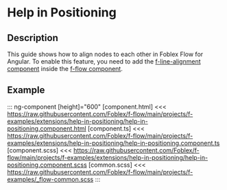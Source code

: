 ﻿# Help in Positioning

## Description

This guide shows how to align nodes to each other in Foblex Flow for Angular. To enable this feature, you need to add the [f-line-alignment component](./docs/f-line-alignment-component) inside the [f-flow component](./docs/f-flow-component).

## Example

::: ng-component <help-in-positioning></help-in-positioning> [height]="600"
[component.html] <<< https://raw.githubusercontent.com/Foblex/f-flow/main/projects/f-examples/extensions/help-in-positioning/help-in-positioning.component.html
[component.ts] <<< https://raw.githubusercontent.com/Foblex/f-flow/main/projects/f-examples/extensions/help-in-positioning/help-in-positioning.component.ts
[component.scss] <<< https://raw.githubusercontent.com/Foblex/f-flow/main/projects/f-examples/extensions/help-in-positioning/help-in-positioning.component.scss
[common.scss] <<< https://raw.githubusercontent.com/Foblex/f-flow/main/projects/f-examples/_flow-common.scss
:::




